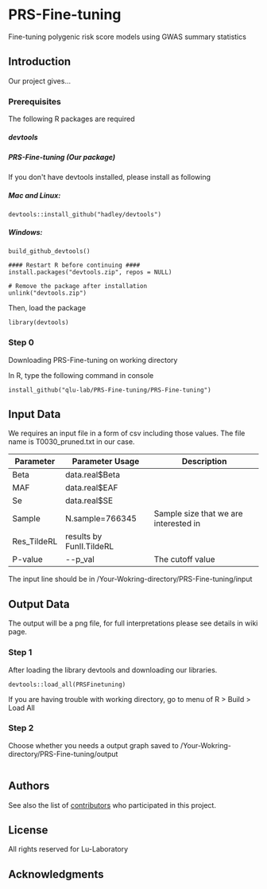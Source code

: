 # PRS-Fine-tuning
Fine-tuning polygenic risk score models using GWAS summary statistics

## Introduction

Our project gives...

### Prerequisites

The following R packages are required
##### devtools
##### PRS-Fine-tuning (Our package)

If you don't have devtools installed, please install as following
##### Mac and Linux:
```
devtools::install_github("hadley/devtools")
```
##### Windows:
```library(devtools)
build_github_devtools()

#### Restart R before continuing ####
install.packages("devtools.zip", repos = NULL)

# Remove the package after installation
unlink("devtools.zip")
```
Then, load the package
```
library(devtools)
```

### Step 0
Downloading PRS-Fine-tuning on working directory

In R, type the following command in console
```
install_github("qlu-lab/PRS-Fine-tuning/PRS-Fine-tuning")
```


## Input Data
We requires an input file in a form of csv including those values. The file name is T0030_pruned.txt in our case.

| Parameter                   | Parameter Usage | Description                                                                  |
|----------------------------|----------------|------------------------------------------------------------------------------|
| Beta            |  data.real$Beta     |  |
| MAF         | data.real$EAF          |         |
| Se              | data.real$SE        |                         |                                                    
| Sample          |N.sample=766345 | Sample size that we are interested in |
| Res_TildeRL         |results by FunII.TildeRL |   |
| P-value        |--p_val | The cutoff value |

The input line should be in /Your-Wokring-directory/PRS-Fine-tuning/input

## Output Data
The output will be a png file, for full interpretations please see details in wiki page.

### Step 1
After loading the library devtools and downloading our libraries.

```
devtools::load_all(PRSFinetuning)
```
If you are having trouble with working directory, go to menu of R > Build > Load All

### Step 2
Choose whether you needs a output graph saved to /Your-Wokring-directory/PRS-Fine-tuning/output
```

```


## Authors

See also the list of [contributors](##) who participated in this project.

## License

All rights reserved for Lu-Laboratory

## Acknowledgments


